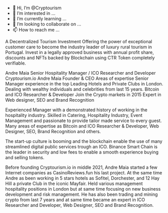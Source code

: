 - 👋 Hi, I’m @Cryptourism
- 👀 I’m interested in ...
- 🌱 I’m currently learning ...
- 💞️ I’m looking to collaborate on ...
- 📫 How to reach me ...

<!---
Cryptourism/Cryptourism is a ✨ special ✨ repository because its `README.md` (this file) appears on your GitHub profile.
You can click the Preview link to take a look at your changes.
--->


A Decentralized Tourism Investment
Offering the power of exceptional customer care to become the industry leader of luxury rural tourism in Portugal. Invest in a legally approved business with annual profit share, discounts and NFTs backed by Blockchain using CTR Token completely verifiable.


Andre Maia
Senior Hospitality Manager / ICO Researcher and Developer
Cryptourism.io Andre Maia Founder & CEO
Areas of expertise
Senior Manager experience in the top Leading Hotels and Private Clubs in London. Dealing with wealthy individuals and  celebrities  from last 15 years.
Bitcoin and ICO Researcher & Developer
Join the Crypto markets in 2015
Expert in Web designer, SEO and Brand Recognition

Experienced Manager with a demonstrated history of working in the hospitality industry. Skilled in Catering, Hospitality Industry, Event Management and passionate to provide tailor made service to every guest. Many areas of expertise as Bitcoin and ICO Researcher & Developer, Web Designer, SEO, Brand Recognition and others.

The start-up culture is booming and  the blockchain enable the use of many streamlined digital public services trough an ICO. Binance Smart Chain is the leader in security and low fees to enable a smooth experience buying and selling tokens.

Before founding Cryptourism.io in middle 2021, Andre Maia started a few Internet companies as CasinoReviews.fun his last project. At the same time Andre as been working in 5 stars hotels as Sofitel, Dorchester, and 12 Hay Hill a private Club in the iconic Mayfair. Held various management hospitality positions in London but at same time focusing on new business development and risk management. He has also been trading and mining crypto from last 7 years and at same time became an expert in ICO Researcher and Developer, Web Designer, SEO and Brand Recognition.
